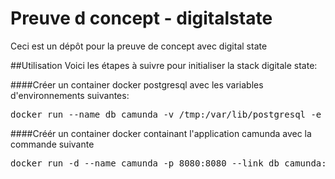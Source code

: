 # Preuve d concept - digitalstate
Ceci est un dépôt pour la preuve de concept avec digital state

##Utilisation
Voici les étapes à suivre pour initialiser la stack digitale state:

####Créer un container docker postgresql avec les variables d'environnements suivantes:
<pre>docker run --name db_camunda -v /tmp:/var/lib/postgresql -e POSTGRES_USER=camunda -e POSTGRES_PASSWORD=camunda -e POSTGRES_DB=process-engine -d postgres</pre>

####Créér un container docker containant l'application camunda avec la commande suivante
<pre>docker run -d --name camunda -p 8080:8080 --link db_camunda:db_camunda -e DB_DRIVER=org.postgresql.Driver -e DB_URL=jdbc:postgresql://db_camunda:5432/process-engine -e DB_USERNAME=camunda -e DB_PASSWORD=camunda camunda/camunda-bpm-platform:latest</pre>

